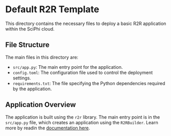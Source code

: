 # Default R2R Template 

This directory contains the necessary files to deploy a basic R2R application within the SciPhi cloud.

## File Structure

The main files in this directory are:

- `src/app.py`: The main entry point for the application.
- `config.toml`: The configuration file used to control the deployment settings.
- `requirements.txt`: The file specifying the Python dependencies required by the application.

## Application Overview

The application is built using the `r2r` library. The main entry point is in the `src/app.py` file, which creates an application using the `R2RBuilder`. Learn more by readin the [documentation here](https://r2r-docs.sciphi.ai/introduction).
